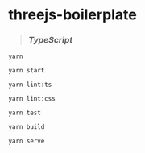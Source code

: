 # threejs-boilerplate #

>  ### *TypeScript* ###

`yarn`

`yarn start`

`yarn lint:ts`

`yarn lint:css`

`yarn test`

`yarn build`

`yarn serve`
